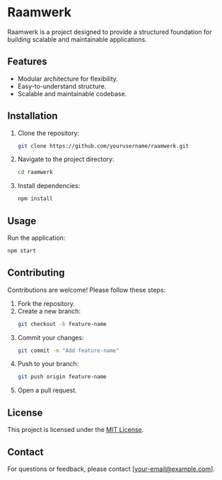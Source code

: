 # Raamwerk

Raamwerk is a project designed to provide a structured foundation for building scalable and maintainable applications.

## Features

- Modular architecture for flexibility.
- Easy-to-understand structure.
- Scalable and maintainable codebase.

## Installation

1. Clone the repository:
    ```bash
    git clone https://github.com/yourusername/raamwerk.git
    ```
2. Navigate to the project directory:
    ```bash
    cd raamwerk
    ```
3. Install dependencies:
    ```bash
    npm install
    ```

## Usage

Run the application:
```bash
npm start
```

## Contributing

Contributions are welcome! Please follow these steps:

1. Fork the repository.
2. Create a new branch:
    ```bash
    git checkout -b feature-name
    ```
3. Commit your changes:
    ```bash
    git commit -m "Add feature-name"
    ```
4. Push to your branch:
    ```bash
    git push origin feature-name
    ```
5. Open a pull request.

## License

This project is licensed under the [MIT License](LICENSE).

## Contact

For questions or feedback, please contact [your-email@example.com].